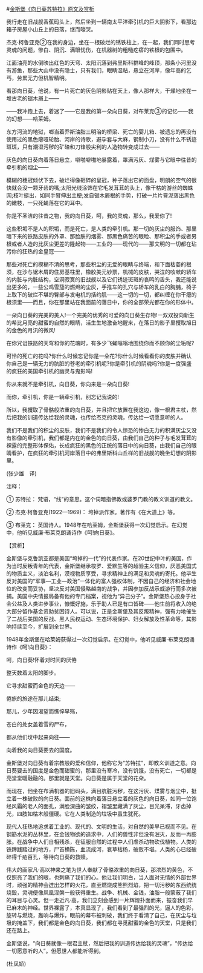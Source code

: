 #[金斯堡《向日葵苏特拉》原文及赏析](https://www.vrrw.net/wx/12394.html)

我行走在旧战舰香蕉码头上，然后坐到一辆南太平洋牵引机的巨大阴影下，看那边箱子房屋小山丘上的日落，继而嚎哭。

杰克·柯鲁亚克②在我的身边，坐在一根破烂的锈铁柱上，在一起，我们同时思考灵魂的问题，惨白、阴沉、满眼忧伤，在机器树的粗糙疙瘩的铁根的包围中。

江面油亮的水倒映出红色的天穹、太阳沉落到弗里斯科群峰的峰顶，那条小河里没有游鱼，那些大山中没有隐士，只有我们，眼睛湿粘，悬立在河岸，像年高的乞丐，劳累无力但机智精明。

看那向日葵，他说，有一片死亡的灰色阴影贴在天上，像人那样大，干燥地坐在一堆古老的锯木屑上——

——我冲跑上去，着迷了——它是我的第一朵向日葵，对布莱克③的记忆——我的幻想——哈莱姆。

东方河流的地狱，啷当着乔斯油脂三明治的桥梁、死亡的婴儿箱、被遗忘的再没有使用过的黑色瘪哑轮胎、河岸的诗歌，避孕套与大麻，钢制小刀，没有什么不锈迹斑斑，只有潮湿污秽的矿碴和刀锋般尖利的人造物转变成过去——

灰色的向日葵向着落日悬立，噼啪噼啪地暴露着，罩满污灰、煤雾与它眼中往昔的牵引机的烟尘——



模糊的穗冠倾伏下去，破烂得像砸碎的皇冠，种子落出它的面盘，明朗的空气的很快就会没一颗牙齿的嘴;太阳光线涂饰在它毛发茸茸的头上，像干枯的游丝的蜘蛛网;枝叶挺出，如同手臂伸出主梗;发自锯木屑根的手势，打破一片片膏泥落出黑色的嫩枝，一只死蝇落在它的耳中。

你是不圣洁的往昔之物，我的向日葵，呵，我的灵魂，那么，我爱你了!

这些积垢不是人的积垢，而是死亡，是人类的牵引机。那一切的灰尘的服饰、那里暗下来的铁路皮肤的外罩、那脸肤的烟雾、那黑色痛苦的眼睑、那积尘的手或者男根或者人造的比灰尘更差的隆起物——工业的——现代的——那文明的一切都在玷污你的狂热的金皇冠——

那些对死亡的模糊不清的思考，那些积尘的无爱的眼睛与终端，和下面枯萎的根须，在沙与锯木屑的住房基柱里，橡胶美元钞票，机械的皮肤，哭泣的咳嗽的轿车的内脏与内脏结构，空洞寂寞的旧战舰以及它们锈迹斑斑的哀鸣的舌头，我还能说出更多的，一些公鸡雪茄的燃烬的尘灰，手推车的孔穴与轿车的乳白的胸脯，椅子上取下的破烂不堪的臀部与发电机的括约肌——这一切的一切，都纠缠在你干瘪的根须里——而且，你在那里站在我面前的落日中，你的全部荣光都在你的形体中。

一朵向日葵的完美的美人!一个完美的优秀的可爱的向日葵生存物!一双双投向新生的希比月亮的甜蜜的自然的眼睛，活生生地激奋地醒来，在落日的影子里攫取旭日的金色的月汛的微风!

在你咒诅铁路的天穹和你的花魂时，有多少飞蝇嗡嗡地围绕你而不顾你的尘垢呢?

可怜的死亡的花吗?你什么时候忘记你是一朵花?你什么时候看看你的皮肤并确认你自己是一辆无力的肮脏的苍老的牵引机呢?你是牵引机的阴魂吗?你是一度强盛的疯狂的美国牵引机的幽灵与鬼影吗!

你从来就不是牵引机，向日葵，你向来是一朵向日葵!

而你，牵引机，你是一辆牵引机，别忘记我说的!

所以，我攫取了骨骼般浓重的向日葵，并且把它放置在我这边，像一根君主杖，然后把我的训道传达给我的灵魂，也传给杰克的灵魂，传达给一切愿意听的人。

我们不是我们的积尘的皮肤，我们不是我们的令人惊恐的惨白无力的积满灰尘又没有影像的牵引机，我们都是内在的金色的向日葵，由我们自己的种子与毛发茸茸的裸露的完整形体保佑，长成疯狂的黑色的正统的落日中的向日葵，由我们自己的眼睛看护，在疯狂的牵引机河岸落日中的弗里斯科山丘样的旧战舰的晚坐幻想的阴影里。

(张少雄　译)

注释：

① 苏特拉： 梵语，“线”的意思。这个词暗指佛教或婆罗门教的教义训道的教文。

② 杰克·柯鲁亚克(1922—1969)： 垮掉派作家。著作有《在大道上》等。

③ 布莱克： 英国诗人。1948年在哈莱姆，金斯堡获得一次幻觉启示。在幻觉中，他听见威廉·布莱克朗诵诗作《呵!向日葵》。

【赏析】

金斯堡与克鲁凯亚都是美国“垮掉的一代”的代表作家。在20世纪中叶的美国，作为当时反叛青年的代表，金斯堡继承梭罗、爱默生等的超验主义信仰，厌恶美国式的物质主义，淡泊名利，漠视物质享受，寻求精神上的满足和灵魂的寄托。他毕生反对美国的“军事—工业—政治”一体化的富人强权体制，不因自己的经济和社会地位的改变而妥协，坚决反对美国侵略越南的战争，并因参加反战示威游行而多次被捕。美国中央情报局备有他的专门档案，视他为“异己分子”。金斯堡热心投身于社会公益及人类进步事业，慷慨好施，乐于助人已是有口皆碑——他生前将收入的绝大部分留作基金资助贫困诗人。可以说，正是金斯堡及其反叛精神，强有力地催生了二战后美国的反战、黑人民权运动、生态环境保护、妇女解放及性革命等，其影响持续至今，扩展到全世界。

1948年金斯堡在哈莱姆获得过一次幻觉启示。在幻觉中，他听见威廉·布莱克朗诵诗作《呵!向日葵》：

呵，向日葵!怀着对时间的厌倦

整天数着太阳的脚步。

它寻求甜蜜而金色的天边——

倦旅的旅途在那儿结束;

那儿，少年因渴望而憔悴早殇，

苍白的处女盖着雪的尸布，

都从他们坟中起来向往——

向着我的向日葵要去的国度。

金斯堡对向日葵有着宗教般的爱和信仰，他称它为“苏特拉”，即教义训道之意。向日葵要去的国度是金色而甜蜜的，那里没有寒冷，没有饥饿，没有死亡，一切都是亮堂堂暖融融的。那里就是天堂。向日葵是属于天堂的花朵。

而现在，他坐在布满机器的旧码头，满目肮脏污秽，在这污灰、煤雾与烟尘中，挺立着一株破败的向日葵。面前的这株向着落日悬立着的灰色的向日葵，如同一位饱经风霜的老人的面孔，满脸深曲的皱纹，褶皱里藏满了灰尘，目光呆滞，牙齿掉光，四肢如枯木般僵硬。它在人类制造的垃圾中虽生犹死。

现代人狂热地追求着工业的、现代的、文明的生活，对自然的美早已视而不见。在钢筋水泥的丛林里，在金钱物欲的追求中，人们的兽性非但没有泯灭，反而一再膨胀。在战争中人们自相残杀，在征服自然的过程中人们虐杀动物砍伐植物。人类的铁蹄践踏过的地方，尸首横陈，血流成河，衰草枯杨，破败不堪。人类的心已经破碎得千疮百孔，等待向日葵的救赎。

伟大的画家凡·高以神来之笔为世人奉献了骨骼浓重的向日葵，那浓烈的黄色，不仅照亮了我们的眼，也刺痛了我们的心。他让我们明白，当人面对无情的外部世界时，顽强的精神会迸出怎样的火花，直至燃烧成熊熊烈焰，把一切污秽的东西统统烧毁，灵魂便像凤凰涅槃一般获得重生。战争、机械、金钱，油脂一般蒙蔽了我们的耳目与心灵。但一走近凡·高，我们立刻会感到一片辉煌扑面而来，振奋我们早已麻木的神经。世界裸露了，本真显现了，我们看到了最强烈的光，逼人的色彩，旋转与燃烧，轰响与爆炸，眼前的幕布被刺破，我们终于看清了自己，在灰尘与垃圾的掩盖下，我们都是金色的向日葵，我们都在寻觅甜蜜的金色的天堂，只是我们还在路上。

金斯堡说，“向日葵就像一根君主杖，然后把我的训道传达给我的灵魂”，“传达给一切愿意听的人”。但愿世人都能听得到。

(杜凤娇)

